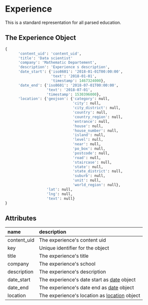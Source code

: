 # Experience

This is a standard representation for all parsed education.

 
## The Experience Object

```python
{              
      'content_uid': 'content_uid',
      'title': 'Data scientist'
      'company': 'Mathematic Departement',
      'description': 'Experience s description',
      'date_start': {'iso8601': '2018-01-01T00:00:00',
                     'text': '2018-01-01',
                     'timestamp': 1467324000},
      'date_end': {'iso8601': '2018-07-01T00:00:00',
                   'text': '2018-07-01',
                   'timestamp': 1530396000},
      'location': {'geojson': {'category': null,
                               'city': null,
                               'city_district': null,
                               'country': null,
                               'country_region': null,
                               'entrance': null,
                               'house': null,
                               'house_number': null,
                               'island': null,
                               'level': null,
                               'near': null,
                               'po_box': null,
                               'postcode': null,
                               'road': null,
                               'staircase': null,
                               'state': null,
                               'state_district': null,
                               'suburb': null,
                               'unit': null,
                               'world_region': null},
                   'lat': null,
                   'lng': null,
                   'text': null}
}
```

## Attributes

| name | description |
| :--- | :--- |
| content\_uid | The experience's content uid |
| key | Unique identifier for the object |
| title | The experience's title |
| company | The experience's school |
| description | The experience's description |
| date_start | The experience's date start as [date](https://developers.hrflow.ai/hr-json/profile-objects/date-object) object |
| date_end | The experience's date end as [date](https://developers.hrflow.ai/hr-json/profile-objects/date-object) object |
| location | The experience's location as [location](https://developers.hrflow.ai/hr-json/profile-objects/location-object) object|
